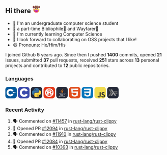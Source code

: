 ## Hi there <picture><img src="./assets/cowboy.png" alt="Cowboy Hat Face" width="25" height="25" /></picture>

- 📖 I'm an undergraduate computer science student
- 🔭 a part-time Bibliophile📕 and Wayfarer🚶
- 🌱 I'm currently learning Computer Science
- 👯 I look forward to collaborating on OSS projects that I like!
- 😄 Pronouns: He/Him/His

I joined Github **5** years ago. Since then I pushed **1400** commits, opened **21** issues, submitted **37** pull requests, received **251** stars across **13** personal projects and contributed to **12** public repositories.

### Languages

<p float="left">
<picture><img src="./assets/cpp.svg" alt="cpp" width="36" /></picture>
<picture><img src="./assets/c.svg" alt="c" width="36" /></picture>
<picture><img src="./assets/py.svg" alt="python" width="36" /></picture>
<picture><img src="./assets/rust.svg" alt="rust" width="36" /></picture>
<picture><img src="./assets/java.svg" alt="java" width="36" /></picture>
<picture><img src="./assets/html.svg" alt="html" width="36" /></picture>
<picture><img src="./assets/css.svg" alt="css" width="36" /></picture>
<picture><img src="./assets/js.svg" alt="js" width="36" /></picture>
<picture><img src="./assets/haskell.svg" alt="haskell" width="36" /></picture>
</p>

### Recent Activity

<!--START_SECTION:activity-->
1. 🗣 Commented on [#11457](https://github.com/rust-lang/rust-clippy/issues/11457#issuecomment-1877712320) in [rust-lang/rust-clippy](https://github.com/rust-lang/rust-clippy)
2. 💪 Opened PR [#12094](https://github.com/rust-lang/rust-clippy/pull/12094) in [rust-lang/rust-clippy](https://github.com/rust-lang/rust-clippy)
3. 🗣 Commented on [#11910](https://github.com/rust-lang/rust-clippy/issues/11910#issuecomment-1877654647) in [rust-lang/rust-clippy](https://github.com/rust-lang/rust-clippy)
4. 💪 Opened PR [#12084](https://github.com/rust-lang/rust-clippy/pull/12084) in [rust-lang/rust-clippy](https://github.com/rust-lang/rust-clippy)
5. 🗣 Commented on [#10393](https://github.com/rust-lang/rust-clippy/issues/10393#issuecomment-1875622639) in [rust-lang/rust-clippy](https://github.com/rust-lang/rust-clippy)
<!--END_SECTION:activity-->
